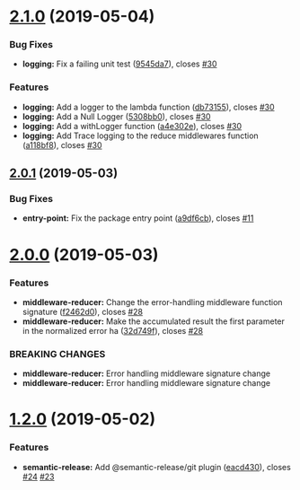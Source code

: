 # [2.1.0](https://github.com/ChocPanda/aws-middleware-js/compare/v2.0.1...v2.1.0) (2019-05-04)


### Bug Fixes

* **logging:** Fix a failing unit test ([9545da7](https://github.com/ChocPanda/aws-middleware-js/commit/9545da7)), closes [#30](https://github.com/ChocPanda/aws-middleware-js/issues/30)


### Features

* **logging:** Add a logger to the lambda function ([db73155](https://github.com/ChocPanda/aws-middleware-js/commit/db73155)), closes [#30](https://github.com/ChocPanda/aws-middleware-js/issues/30)
* **logging:** Add a Null Logger ([5308bb0](https://github.com/ChocPanda/aws-middleware-js/commit/5308bb0)), closes [#30](https://github.com/ChocPanda/aws-middleware-js/issues/30)
* **logging:** Add a withLogger function ([a4e302e](https://github.com/ChocPanda/aws-middleware-js/commit/a4e302e)), closes [#30](https://github.com/ChocPanda/aws-middleware-js/issues/30)
* **logging:** Add Trace logging to the reduce middlewares function ([a118bf8](https://github.com/ChocPanda/aws-middleware-js/commit/a118bf8)), closes [#30](https://github.com/ChocPanda/aws-middleware-js/issues/30)

## [2.0.1](https://github.com/ChocPanda/aws-middleware-js/compare/v2.0.0...v2.0.1) (2019-05-03)


### Bug Fixes

* **entry-point:** Fix the package entry point ([a9df6cb](https://github.com/ChocPanda/aws-middleware-js/commit/a9df6cb)), closes [#11](https://github.com/ChocPanda/aws-middleware-js/issues/11)

# [2.0.0](https://github.com/ChocPanda/aws-middleware-js/compare/v1.2.0...v2.0.0) (2019-05-03)


### Features

* **middleware-reducer:** Change the error-handling middleware function signature ([f2462d0](https://github.com/ChocPanda/aws-middleware-js/commit/f2462d0)), closes [#28](https://github.com/ChocPanda/aws-middleware-js/issues/28)
* **middleware-reducer:** Make the accumulated result the first parameter in the normalized error ha ([32d749f](https://github.com/ChocPanda/aws-middleware-js/commit/32d749f)), closes [#28](https://github.com/ChocPanda/aws-middleware-js/issues/28)


### BREAKING CHANGES

* **middleware-reducer:** Error handling middleware signature change
* **middleware-reducer:** Error handling middleware signature change

# [1.2.0](https://github.com/ChocPanda/aws-middleware-js/compare/v1.1.0...v1.2.0) (2019-05-02)


### Features

* **semantic-release:** Add @semantic-release/git plugin ([eacd430](https://github.com/ChocPanda/aws-middleware-js/commit/eacd430)), closes [#24](https://github.com/ChocPanda/aws-middleware-js/issues/24) [#23](https://github.com/ChocPanda/aws-middleware-js/issues/23)
